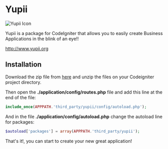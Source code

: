 # Yupii
![Yupii Icon](http://yupii.org/img/Yupii_logo_40.png)

Yupii is a package for CodeIgniter that allows you to easily create
Business Applications in the blink of an eye!!

http://www.yupii.org

## Installation

Download the zip file from [here](https://github.com/cgarciagl/Yupii/zipball/master) and unzip the files on your Codeigniter project directory.

Then open the **./application/config/routes.php** file and add this line at the end of the file:

```php
include_once(APPPATH.'third_party/yupii/config/autoload.php');
```
And in the file **./application/config/autoload.php** change the autoload line for packages:

```php
$autoload['packages'] = array(APPPATH.'third_party/yupii');
```

That's it!, you can start to create your new great application!

